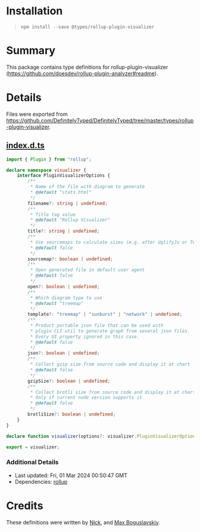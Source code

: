 # Installation
> `npm install --save @types/rollup-plugin-visualizer`

# Summary
This package contains type definitions for rollup-plugin-visualizer (https://github.com/doesdev/rollup-plugin-analyzer#readme).

# Details
Files were exported from https://github.com/DefinitelyTyped/DefinitelyTyped/tree/master/types/rollup-plugin-visualizer.
## [index.d.ts](https://github.com/DefinitelyTyped/DefinitelyTyped/tree/master/types/rollup-plugin-visualizer/index.d.ts)
````ts
import { Plugin } from "rollup";

declare namespace visualizer {
    interface PluginVisualizerOptions {
        /**
         * Name of the file with diagram to generate
         * @default "stats.html"
         */
        filename?: string | undefined;
        /**
         * Title tag value
         * @default "Rollup Visualizer"
         */
        title?: string | undefined;
        /**
         * Use sourcemaps to calculate sizes (e.g. after UglifyJs or Terser)
         * @default false
         */
        sourcemap?: boolean | undefined;
        /**
         * Open generated file in default user agent
         * @default false
         */
        open?: boolean | undefined;
        /**
         * Which diagram type to use
         * @default "treemap"
         */
        template?: "treemap" | "sunburst" | "network" | undefined;
        /**
         * Product portable json file that can be used with
         * plugin CLI util to generate graph from several json files.
         * Every UI property ignored in this case.
         * @default false
         */
        json?: boolean | undefined;
        /**
         * Collect gzip size from source code and display it at chart
         * @default false
         */
        gzipSize?: boolean | undefined;
        /**
         * Collect brotli size from source code and display it at chart.
         * Only if current node version supports it
         * @default false
         */
        brotliSize?: boolean | undefined;
    }
}

declare function visualizer(options?: visualizer.PluginVisualizerOptions): Plugin;

export = visualizer;

````

### Additional Details
 * Last updated: Fri, 01 Mar 2024 00:50:47 GMT
 * Dependencies: [rollup](https://npmjs.com/package/rollup)

# Credits
These definitions were written by [Nick](https://github.com/fobdy), and [Max Boguslavskiy](https://github.com/maxbogus).
